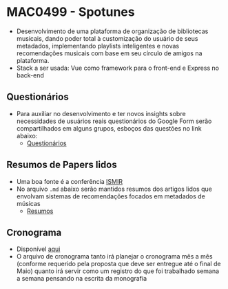 # MAC0499 - Spotunes

* Desenvolvimento de uma plataforma de organização de bibliotecas musicais, dando poder total à customização do usuário de seus metadados, implementando playlists inteligentes e novas recomendações musicais com base em seu círculo de amigos na plataforma.
* Stack a ser usada: Vue como framework para o front-end e Express no back-end

## Questionários

* Para auxiliar no desenvolvimento e ter novos insights sobre necessidades de usuários reais questionários do Google Form serão compartilhados em alguns grupos, esboços das questões no link abaixo:
  * [Questionários](https://github.com/darthHunterous/mac0499/blob/main/questionarios.md)

## Resumos de Papers lidos

* Uma boa fonte é a conferência [ISMIR](https://www.ismir.net/)
* No arquivo `.md` abaixo serão mantidos resumos dos artigos lidos que envolvam sistemas de recomendações focados em metadados de músicas
  * [Resumos](https://github.com/darthHunterous/mac0499/blob/main/resumos-ismir.md)

## Cronograma

* Disponível [aqui](https://github.com/darthHunterous/mac0499/blob/main/cronograma.md)
* O arquivo de cronograma tanto irá planejar o cronograma mês a mês (conforme requerido pela proposta que deve ser entregue até o final de Maio) quanto irá servir como um registro do que foi trabalhado semana a semana pensando na escrita da monografia
